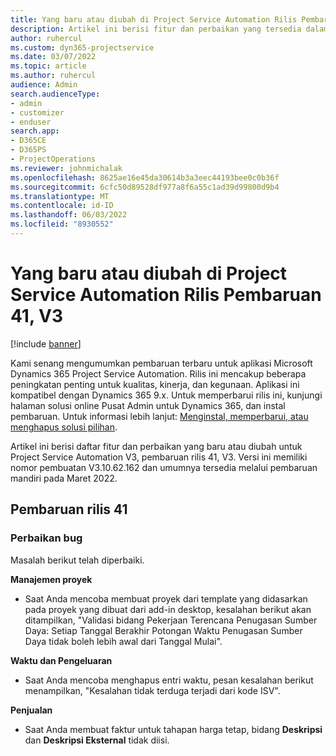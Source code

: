 ```yaml
---
title: Yang baru atau diubah di Project Service Automation Rilis Pembaruan 41, V3
description: Artikel ini berisi fitur dan perbaikan yang tersedia dalam Rilis Pembaruan Microsoft Dynamics 365 Project Service Automation 41, V3.
author: ruhercul
ms.custom: dyn365-projectservice
ms.date: 03/07/2022
ms.topic: article
ms.author: ruhercul
audience: Admin
search.audienceType:
- admin
- customizer
- enduser
search.app:
- D365CE
- D365PS
- ProjectOperations
ms.reviewer: johnmichalak
ms.openlocfilehash: 8625ae16e45da30614b3a3eec44193bee0c0b36f
ms.sourcegitcommit: 6cfc50d89528df977a8f6a55c1ad39d99800d9b4
ms.translationtype: MT
ms.contentlocale: id-ID
ms.lasthandoff: 06/03/2022
ms.locfileid: "8930552"
---
```

# <a name="whats-new-or-changed-in-project-service-automation-update-release-41-v3"></a>Yang baru atau diubah di Project Service Automation Rilis Pembaruan 41, V3

[!include [banner](../includes/psa-now-project-operations.md)]

Kami senang mengumumkan pembaruan terbaru untuk aplikasi Microsoft Dynamics 365 Project Service Automation. Rilis ini mencakup beberapa peningkatan penting untuk kualitas, kinerja, dan kegunaan. Aplikasi ini kompatibel dengan Dynamics 365 9.x. Untuk memperbarui rilis ini, kunjungi halaman solusi online Pusat Admin untuk Dynamics 365, dan instal pembaruan. Untuk informasi lebih lanjut: [Menginstal, memperbarui, atau menghapus solusi pilihan](/power-platform/admin/install-remove-preferred-solution).

Artikel ini berisi daftar fitur dan perbaikan yang baru atau diubah untuk Project Service Automation V3, pembaruan rilis 41, V3. Versi ini memiliki nomor pembuatan V3.10.62.162 dan umumnya tersedia melalui pembaruan mandiri pada Maret 2022.

## <a name="update-release-41"></a>Pembaruan rilis 41

### <a name="bug-fixes"></a>Perbaikan bug

Masalah berikut telah diperbaiki.

**Manajemen proyek**
- Saat Anda mencoba membuat proyek dari template yang didasarkan pada proyek yang dibuat dari add-in desktop, kesalahan berikut akan ditampilkan, "Validasi bidang Pekerjaan Terencana Penugasan Sumber Daya: Setiap Tanggal Berakhir Potongan Waktu Penugasan Sumber Daya tidak boleh lebih awal dari Tanggal Mulai".

**Waktu dan Pengeluaran**
- Saat Anda mencoba menghapus entri waktu, pesan kesalahan berikut menampilkan, "Kesalahan tidak terduga terjadi dari kode ISV".

**Penjualan**
- Saat Anda membuat faktur untuk tahapan harga tetap, bidang **Deskripsi** dan **Deskripsi Eksternal** tidak diisi. 

